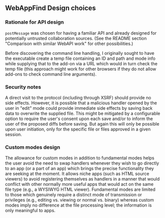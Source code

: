 ## WebAppFind Design choices

### Rationale for API design

`postMessage` was chosen for having a familiar API and already
designed for potentially untrusted collaboration sources. (See the
README section "Comparison with similar WebAPI work" for other possibilities.)

Before discovering the command line handling, I originally sought to
have the executable create a temp file containing an ID and path
and mode info while supplying that to the add-on via a URL which
would in turn check the temp file (this approach might work for other
browsers if they do not allow add-ons to check command line arguments).

### Security notes

A direct visit to the protocol (including through XSRF) should provide no
side effects. However, it is possible that a malicious handler opened by
the user in "edit" mode could provide immediate side effects by saving
back data to overwrite the supplied file. This might be mitigated by a
configurable option to require the user's consent upon each save and/or
to inform the user of the proposed diffs before saving. But again this
will only be possible upon user initiation, only for the specific file or
files approved in a given session.

<!--
Add back if reimplementing filetypes.json:

 and a site will only be usable as a
handler if the `filetypes.json` packaged with the data file designates
it as a default handler for the data file (and the user maintains the
preference to use this information) or if they have previously approved
a protocol site for the given type.
-->

<!--
### Rationale for `filetypes.json` design

Although there may be some advantages to storing meta-data at the individual
file level, I did not see a very convenient way in which Windows would allow
the addition of arbitrary meta-data which the browser could easily query
(besides the registry, Windows does not appear to offer arbitrary addition
and editing of properties through its UI though programs, e.g., TortoiseGit,
are able to overlay the properties and are aware of file-level metadata
while adding their own). Having a JSON file allows developers to add some
type configuration (beyond the more generic info detectable by a file
extension) within the directory containing the data files, allowing for
introspection and modifications in a manner familiar to web developers.

The "fileMatches" array is an array of arrays as opposed to object
literal in order to ensure matches occur in reliable order across
systems. Other fields are keyed to type name (noting that
these must all be lower-case ASCII letters since web protocols only
allow these to work after the "web+").

While `filetypes.json` does provide for *default*-Handlers,
`filetypes.json` deliberately avoids providing a mechanism for obligating
the add-on to utilize a specific web app URL when opening files of a
given type. This is by design as I believe the open nature of operating
systems letting you choose what application to use for a given data file
ought to be maintained by default with web apps (and be unlike the even
worse status quo where websites not only don't allow other apps to read
their data but host your data exclusively at their own site, even if they at
least allow offline capability).

I am interested, however, in seeing the possibility for registering
"validate" modes independently from editors (but even here, I don't think
I'd want to allow hard-coding of validators). But again, I do intend to
allow hard-coding at the add-on level to provide some means of obligating
the use of a particular URL.

Note that although this particular collection of "Open With..."
executables and add-on is called "WebAppFind", the protocols are prefixed to
begin with the more generic phrasing "web+local" so as to allow openness
to the possibility that non-browser desktop apps could also handle reading
and editing of these offline-available, type-aware data files. The
`filetypes.json` file is similarly non-committal in terminology or behavior
about where the files will be opened, so desktop apps could utilize
`filetypes.json` when seeking to detect type information (beyond just
reading the file extension). (It is a potential to-do of this project to allow
`filetypes.json` to allow designation of local command line arguments to
apps besides the browser as well, but this would require first routing the
request through the browser or some batch/executable which did more
pre-processing including JSON parsing; see also
[atyourcommand](https://github.com/brettz9/atyourcommand)
for more ideas about this.)

-->

### Custom modes design

The allowance for custom modes in addition to fundamental modes
helps the user avoid the need to swap handlers <!-- (or modify
`filetypes.json`) --> whenever they wish to go directly to an app (or a
part of an app) which brings the precise functionality they are
seeking at the moment. It allows niche apps (such as HTML
source viewers) to avoid registering themselves as handlers in a
manner that would conflict with other normally more useful apps
that would act on the same file type (e.g., a WYSIWYG HTML
viewer). Fundamental modes are limited to those which genuinely
require a distinct mode of transmission or privileges (e.g., editing
vs. viewing or normal vs. binary) whereas custom modes imply
no difference at the file processing level; the information is only
meaningful to apps.
<!--
If reimplementing protocol handlers:
(Hyphens or such would have been
useful for namespacing between the two types of modes, but
the current HTML spec does not allow protocols to be registered
with them present.)
-->
